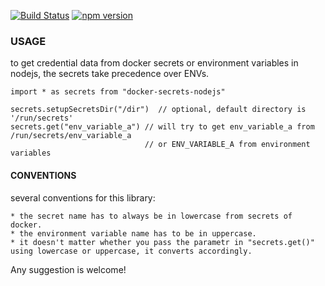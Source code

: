 [![Build Status](https://travis-ci.org/zhu1230/docker-secrets.svg?branch=master)](https://travis-ci.org/zhu1230/docker-secrets)
[![npm version](https://badge.fury.io/js/docker-secrets-nodejs.svg)](https://badge.fury.io/js/docker-secrets-nodejs)

### USAGE

to get credential data from docker secrets or environment variables in nodejs, the secrets take precedence over ENVs.

~~~
import * as secrets from "docker-secrets-nodejs"

secrets.setupSecretsDir("/dir")  // optional, default directory is '/run/secrets'
secrets.get("env_variable_a") // will try to get env_variable_a from /run/secrets/env_variable_a 
							  // or ENV_VARIABLE_A from environment variables
~~~

#### CONVENTIONS

several conventions for this library:

	* the secret name has to always be in lowercase from secrets of docker.
	* the environment variable name has to be in uppercase.
	* it doesn't matter whether you pass the parametr in "secrets.get()" using lowercase or uppercase, it converts accordingly.


Any suggestion is welcome!


